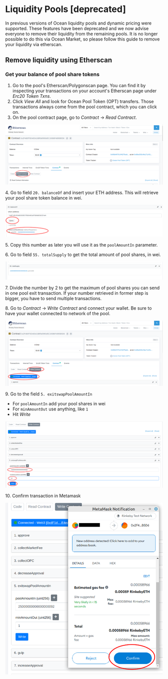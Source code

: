 # Liquidity Pools [deprecated]

In previous versions of Ocean liquidity pools and dynamic pricing were supported. These features have been deprecated and we now advise everyone to remove their liquidity from the remaining pools. It is no longer possible to do this via Ocean Market, so please follow this guide to remove your liquidity via etherscan.
## Remove liquidity using Etherscan

### Get your balance of pool share tokens

1. Go to the pool's Etherscan/Polygonscan page. You can find it by inspecting your transactions on your account's Etherscan page under _Erc20 Token Txns_.
2. Click _View All_ and look for Ocean Pool Token (OPT) transfers. Those transactions always come from the pool contract, which you can click on.
3. On the pool contract page, go to _Contract_ -> _Read Contract_.

![](../.gitbook/assets/remove-liquidity-1.png)

4\. Go to field `20. balanceOf` and insert your ETH address. This will retrieve your pool share token balance in wei.

![](../.gitbook/assets/remove-liquidity-2.png)

5\. Copy this number as later you will use it as the `poolAmountIn` parameter.

6\. Go to field `55. totalSupply` to get the total amount of pool shares, in wei.

![](../.gitbook/assets/remove-liquidity-3.png)

7\. Divide the number by 2 to get the maximum of pool shares you can send in one pool exit transaction. If your number retrieved in former step is bigger, you have to send multiple transactions.

8\. Go to _Contract_ -> _Write Contract_ and connect your wallet. Be sure to have your wallet connected to network of the pool.

![](../.gitbook/assets/remove-liquidity-4.png)

9\. Go to the field `5. exitswapPoolAmountIn`

* For `poolAmountIn` add your pool shares in wei
* For `minAmountOut` use anything, like `1`
* Hit _Write_

![](../.gitbook/assets/remove-liquidity-5.png)

10\. Confirm transaction in Metamask

![](../.gitbook/assets/remove-liquidity-6.png)
